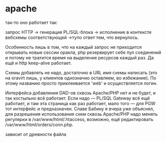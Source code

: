 # apache

так-то оно работает так:

запрос HTTP → генерация PL/SQL-блока → исполнение в контексте вебсхемы соответствующей →тупо ответ тем, что вернулось.

Особенность лишь в том, что на каждый запрос не приходится открывать новые сессии оракла, php резервирует себе пул соединений и потому не тратится время на выделение ресурсов каждый раз. Да ещё и http keep-alive работает.

Схемы добавлять не надо, достаточно в URL имя схемы написать \(это на oravirt лишь, у клиентов однозначно оставляем, во избежание\). По этому названию просто приклеивается 'web' и осуществляется логин.

Интерфейса добавления DAD-ов сквозь Apache/PHP нет и не будет, и так костыльно всё работает. Если надо — PL/SQL Gateway всё ещё работает, и там эта страница как раз работает, мало того — для PGW тот интерфейс и предназначен. Славе Бабину я вчера уже объяснял, для разрешения использования схем сквозь Apache/PHP надо менять регулярки в /var/www/html/.htaccess, возможно, ещё редактировать /var/www/html/orders/conn.php. 

зависит от древности файла

